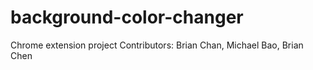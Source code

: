 # background-color-changer
Chrome extension project
Contributors: Brian Chan, Michael Bao, Brian Chen
